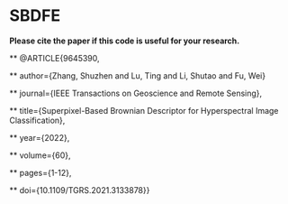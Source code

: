 # SBDFE

 **Please cite the paper if this code is useful for your research.**
 
 ** @ARTICLE{9645390,
 
 ** author={Zhang, Shuzhen and Lu, Ting and Li, Shutao and Fu, Wei}
 
 ** journal={IEEE Transactions on Geoscience and Remote Sensing}, 
 
 ** title={Superpixel-Based Brownian Descriptor for Hyperspectral Image Classification}, 
 
 ** year={2022},
 
 ** volume={60},
 
 ** pages={1-12},
 
 ** doi={10.1109/TGRS.2021.3133878}}
